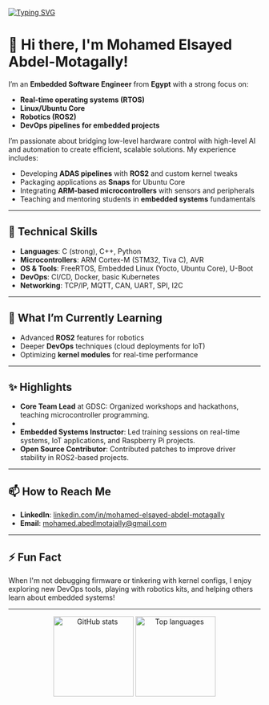 <!-- Typing SVG (optional) -->
[![Typing SVG](https://readme-typing-svg.demolab.com?font=Fira+Code&size=22&pause=1000&width=435&lines=Hello%2C+I'm+Mohamed+Abdel-Motagally;Embedded+Software+Engineer;Robotics+%7C+DevOps+%7C+RTOS+%7C+Linux)](https://git.io/typing-svg)

# 👋 Hi there, I'm Mohamed Elsayed Abdel-Motagally!

I’m an **Embedded Software Engineer** from **Egypt** with a strong focus on:
- **Real-time operating systems (RTOS)**
- **Linux/Ubuntu Core**
- **Robotics (ROS2)**
- **DevOps pipelines for embedded projects**

I’m passionate about bridging low-level hardware control with high-level AI and automation to create efficient, scalable solutions. My experience includes:
- Developing **ADAS pipelines** with **ROS2** and custom kernel tweaks
- Packaging applications as **Snaps** for Ubuntu Core
- Integrating **ARM-based microcontrollers** with sensors and peripherals
- Teaching and mentoring students in **embedded systems** fundamentals

---

## 🚀 Technical Skills
- **Languages**: C (strong), C++, Python  
- **Microcontrollers**: ARM Cortex-M (STM32, Tiva C), AVR  
- **OS & Tools**: FreeRTOS, Embedded Linux (Yocto, Ubuntu Core), U-Boot  
- **DevOps**: CI/CD, Docker, basic Kubernetes  
- **Networking**: TCP/IP, MQTT, CAN, UART, SPI, I2C  

---

## 🌱 What I’m Currently Learning
- Advanced **ROS2** features for robotics  
- Deeper **DevOps** techniques (cloud deployments for IoT)  
- Optimizing **kernel modules** for real-time performance  

---

## ✨ Highlights
- **Core Team Lead** at GDSC: Organized workshops and hackathons, teaching microcontroller programming.
-  
- **Embedded Systems Instructor**: Led training sessions on real-time systems, IoT applications, and Raspberry Pi projects.  
- **Open Source Contributor**: Contributed patches to improve driver stability in ROS2-based projects.  

---

## 📫 How to Reach Me
- **LinkedIn**: [linkedin.com/in/mohamed-elsayed-abdel-motagally](https://www.linkedin.com/in/mohamed-elsayed-abdel-motagally-b676aa201/)
- **Email**: [mohamed.abedlmotajally@gmail.com](mailto:mohamed.abedlmotajally@gmail.com)

---

## ⚡ Fun Fact
When I'm not debugging firmware or tinkering with kernel configs, I enjoy exploring new DevOps tools, playing with robotics kits, and helping others learn about embedded systems!

---

<!-- Optional: GitHub Stats (replace <username> with your GitHub handle) -->
<p align="center">
  <img src="https://github-readme-stats.vercel.app/api?username=MohamedAbdulmotajally&show_icons=true&theme=tokyonight" alt="GitHub stats" height="160"/>
  <img src="https://github-readme-stats.vercel.app/api/top-langs/?username=MohamedAbdulmotajally&layout=compact&theme=tokyonight" alt="Top languages" height="160"/>
</p>

